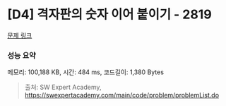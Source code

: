 # [D4] 격자판의 숫자 이어 붙이기 - 2819 

[문제 링크](https://swexpertacademy.com/main/code/problem/problemDetail.do?contestProbId=AV7I5fgqEogDFAXB) 

### 성능 요약

메모리: 100,188 KB, 시간: 484 ms, 코드길이: 1,380 Bytes



> 출처: SW Expert Academy, https://swexpertacademy.com/main/code/problem/problemList.do